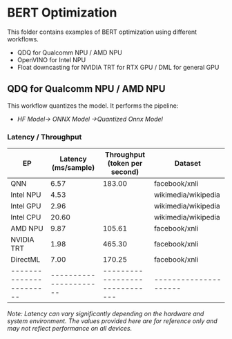 # BERT Optimization

This folder contains examples of BERT optimization using different workflows.

- QDQ for Qualcomm NPU / AMD NPU
- OpenVINO for Intel NPU
- Float downcasting for NVIDIA TRT for RTX GPU / DML for general GPU

## QDQ for Qualcomm NPU / AMD NPU

This workflow quantizes the model. It performs the pipeline:
- *HF Model-> ONNX Model ->Quantized Onnx Model*

### Latency / Throughput

| EP                    | Latency (ms/sample)  | Throughput (token per second)| Dataset             |
|-----------------------|----------------------|------------------------------|---------------------|
| QNN                   | 6.57                 | 183.00                       | facebook/xnli       |
| Intel NPU             | 4.53                 |                              | wikimedia/wikipedia |
| Intel GPU             | 2.96                 |                              | wikimedia/wikipedia |
| Intel CPU             | 20.60                |                              | wikimedia/wikipedia |
| AMD NPU               | 9.87                 | 105.61                       | facebook/xnli       |
| NVIDIA TRT            | 1.98                 | 465.30                       | facebook/xnli       |
| DirectML              | 7.00                 | 170.25                       | facebook/xnli       |
|-----------------------|----------------------|------------------------------|---------------------|

*Note: Latency can vary significantly depending on the hardware and system environment. The values provided here are for reference only and may not reflect performance on all devices.*
